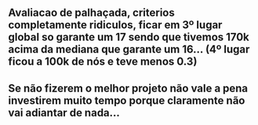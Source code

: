 ## Avaliacao de palhaçada, criterios completamente ridiculos, ficar em 3º lugar global so garante um 17 sendo que tivemos 170k acima da mediana que garante um 16... (4º lugar ficou a 100k de nós e teve menos 0.3) 


## Se não fizerem o melhor projeto não vale a pena investirem muito tempo porque claramente não vai adiantar de nada...

